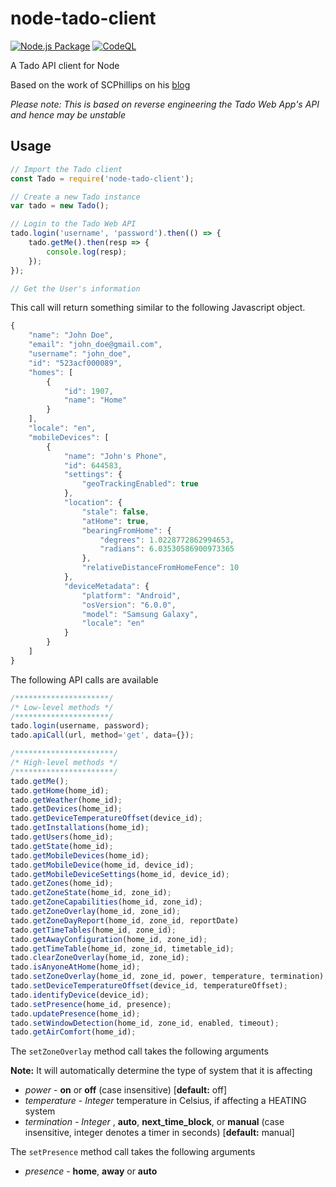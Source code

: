 # node-tado-client
[![Node.js Package](https://github.com/mattdavis90/node-tado-client/actions/workflows/npm-publish.yml/badge.svg)](https://github.com/mattdavis90/node-tado-client/actions/workflows/npm-publish.yml)
[![CodeQL](https://github.com/mattdavis90/node-tado-client/actions/workflows/codeql-analysis.yml/badge.svg)](https://github.com/mattdavis90/node-tado-client/actions/workflows/codeql-analysis.yml)

A Tado API client for Node

Based on the work of SCPhillips on his [blog](http://blog.scphillips.com/posts/2017/01/the-tado-api-v2/)

*Please note: This is based on reverse engineering the Tado Web App's API and hence may be unstable*

## Usage
```javascript
// Import the Tado client
const Tado = require('node-tado-client');

// Create a new Tado instance
var tado = new Tado();

// Login to the Tado Web API
tado.login('username', 'password').then(() => {
    tado.getMe().then(resp => {
        console.log(resp);
    });
});

// Get the User's information
```

This call will return something similar to the following Javascript object.

```javascript
{
    "name": "John Doe",
    "email": "john_doe@gmail.com",
    "username": "john_doe",
    "id": "523acf000089",
    "homes": [
        {
            "id": 1907,
            "name": "Home"
        }
    ],
    "locale": "en",
    "mobileDevices": [
        {
            "name": "John's Phone",
            "id": 644583,
            "settings": {
                "geoTrackingEnabled": true
            },
            "location": {
                "stale": false,
                "atHome": true,
                "bearingFromHome": {
                    "degrees": 1.0228772862994653,
                    "radians": 6.03530586900973365
                },
                "relativeDistanceFromHomeFence": 10
            },
            "deviceMetadata": {
                "platform": "Android",
                "osVersion": "6.0.0",
                "model": "Samsung Galaxy",
                "locale": "en"
            }
        }
    ]
}
```

The following API calls are available
```javascript
/*********************/
/* Low-level methods */
/*********************/
tado.login(username, password);
tado.apiCall(url, method='get', data={});

/**********************/
/* High-level methods */
/**********************/
tado.getMe();
tado.getHome(home_id);
tado.getWeather(home_id);
tado.getDevices(home_id);
tado.getDeviceTemperatureOffset(device_id);
tado.getInstallations(home_id);
tado.getUsers(home_id);
tado.getState(home_id);
tado.getMobileDevices(home_id);
tado.getMobileDevice(home_id, device_id);
tado.getMobileDeviceSettings(home_id, device_id);
tado.getZones(home_id);
tado.getZoneState(home_id, zone_id);
tado.getZoneCapabilities(home_id, zone_id);
tado.getZoneOverlay(home_id, zone_id);
tado.getZoneDayReport(home_id, zone_id, reportDate)
tado.getTimeTables(home_id, zone_id);
tado.getAwayConfiguration(home_id, zone_id);
tado.getTimeTable(home_id, zone_id, timetable_id);
tado.clearZoneOverlay(home_id, zone_id);
tado.isAnyoneAtHome(home_id);
tado.setZoneOverlay(home_id, zone_id, power, temperature, termination);
tado.setDeviceTemperatureOffset(device_id, temperatureOffset);
tado.identifyDevice(device_id);
tado.setPresence(home_id, presence);
tado.updatePresence(home_id);
tado.setWindowDetection(home_id, zone_id, enabled, timeout);
tado.getAirComfort(home_id);
```

The ```setZoneOverlay``` method call takes the following arguments

**Note:** It will automatically determine the type of system that it is affecting

* *power* - **on** or **off** (case insensitive) [**default:** off]
* *temperature* - *Integer* temperature in Celsius, if affecting a HEATING system
* *termination* - *Integer* , **auto**, **next_time_block**, or **manual** (case insensitive, integer denotes a timer in seconds) [**default:** manual]

The ```setPresence``` method call takes the following arguments

* *presence* - **home**, **away** or **auto**
